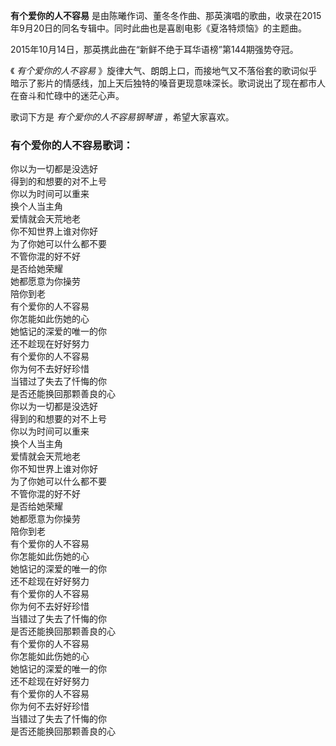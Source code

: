 

**有个爱你的人不容易** 是由陈曦作词、董冬冬作曲、那英演唱的歌曲，收录在2015年9月20日的同名专辑中。同时此曲也是喜剧电影《夏洛特烦恼》的主题曲。

2015年10月14日，那英携此曲在“新鲜不绝于耳华语榜”第144期强势夺冠。

《 _有个爱你的人不容易_
》旋律大气、朗朗上口，而接地气又不落俗套的歌词似乎暗示了影片的情感线，加上天后独特的嗓音更现意味深长。歌词说出了现在都市人在奋斗和忙碌中的迷茫心声。

歌词下方是 _有个爱你的人不容易钢琴谱_ ，希望大家喜欢。

### 有个爱你的人不容易歌词：

你以为一切都是没选好  
得到的和想要的对不上号  
你以为时间可以重来  
换个人当主角  
爱情就会天荒地老  
你不知世界上谁对你好  
为了你她可以什么都不要  
不管你混的好不好  
是否给她荣耀  
她都愿意为你操劳  
陪你到老  
有个爱你的人不容易  
你怎能如此伤她的心  
她惦记的深爱的唯一的你  
还不趁现在好好努力  
有个爱你的人不容易  
你为何不去好好珍惜  
当错过了失去了忏悔的你  
是否还能换回那颗善良的心  
你以为一切都是没选好  
得到的和想要的对不上号  
你以为时间可以重来  
换个人当主角  
爱情就会天荒地老  
你不知世界上谁对你好  
为了你她可以什么都不要  
不管你混的好不好  
是否给她荣耀  
她都愿意为你操劳  
陪你到老  
有个爱你的人不容易  
你怎能如此伤她的心  
她惦记的深爱的唯一的你  
还不趁现在好好努力  
有个爱你的人不容易  
你为何不去好好珍惜  
当错过了失去了忏悔的你  
是否还能换回那颗善良的心  
有个爱你的人不容易  
你怎能如此伤她的心  
她惦记的深爱的唯一的你  
还不趁现在好好努力  
有个爱你的人不容易  
你为何不去好好珍惜  
当错过了失去了忏悔的你  
是否还能换回那颗善良的心

